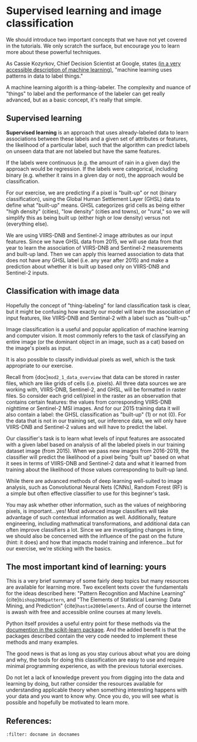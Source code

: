 # Supervised learning and image classification

We should introduce two important concepts that we have not yet covered in the tutorials. We only scratch the surface, but encourage you to learn more about these powerful techniques.

<div class="alert alert-info">
As Cassie Kozyrkov, Chief Decision Scientist at Google, states <a href="https://kozyrkov.medium.com/machine-learning-is-the-emperor-wearing-clothes-928fe406fe09">(in a very accessible description of machine learning)</a>, "machine learning uses patterns in data to label things."</div>

A machine learning algorith is a thing-labeler. The complexity and nuance of "things" to label and the performance of the labeler can get really advanced, but as a basic concept, it's really that simple.

## Supervised learning

<div class="alert alert-info">
    <b>Supervised learning</b> is an approach that uses already-labeled data to learn associations between these labels and a given set of attributes or features, the likelihood of a particular label, such that the algorithm can predict labels on unseen data that are not labeled but have the same features.</div>

If the labels were continuous (e.g. the amount of rain in a given day) the approach would be regression. If the labels were categorical, including binary (e.g. whether it rains in a given day or not), the approach would be classification.

For our exercise, we are predicting if a pixel is "built-up" or not (binary classification), using the Global Human Settlement Layer (GHSL) data to define what "built-up" means. GHSL categorizes grid cells as being either "high density" (cities), "low density" (cities and towns), or "rural," so we will simplify this as being built up (either high or low density) versus not (everything else). 

We are using VIIRS-DNB and Sentinel-2 image attributes as our input features. Since we have GHSL data from 2015, we will use data from that year to learn the association of VIIRS-DNB and Sentinel-2 measurements and built-up land. Then we can apply this learned association to data that does not have any GHSL label (i.e. any year after 2015) and make a prediction about whether it is built up based only on VIIRS-DNB and Sentinel-2 inputs.

## Classification with image data

Hopefully the concept of "thing-labeling" for land classification task is clear, but it might be confusing how exactly our model will learn the association of input features, like VIIRS-DNB and Sentinal-2 with a label such as "built-up."

Image classification is a useful and popular application of machine learning and computer vision. It most commonly refers to the task of classifying an entire image (or the dominant object in an image, such as a cat) based on the image's pixels as input.

It is also possible to classify individual pixels as well, which is the task appropriate to our exercise.

Recall from {doc}`mod2_1_data_overview` that data can be stored in raster files, which are like grids of cells (i.e. pixels). All three data sources we are working with, VIIRS-DNB, Sentinel-2, and GHSL, will be formatted in raster files. So consider each grid cell/pixel in the raster as an observation that contains certain features: the values from corresponding VIIRS-DNB nighttime or Sentinel-2 MSI images. And for our 2015 training data it will also contain a label: the GHSL classification as "built-up" (1) or not (0). For the data that is not in our training set, our inference data, we will only have VIIRS-DNB and Sentinel-2 values and will have to predict the label.

Our classifier's task is to learn what levels of input features are assocated with a given label based on analysis of all the labeled pixels in our training dataset image (from 2015). When we pass new images from 2016-2019, the classifier will predict the likelihood of a pixel being "built up" based on what it sees in terms of VIIRS-DNB and Sentinel-2 data and what it learned from training about the likelihood of those values corresponding to built-up land.

While there are advanced methods of deep learning well-suited to image analysis, such as Convolutional Neural Nets (CNNs), Random Forest (RF) is a simple but often effective classifier to use for this beginner's task.

You may ask whether other information, such as the values of neighboring pixels, is important...yes! Most advanced image classifiers will take advantage of such contextual information as well. Additionally, feature engineering, including mathmatical transformations, and additional data can often improve classifiers a lot. Since we are investigating changes in time, we should also be concerned with the influence of the past on the future (hint: it does) and how that impacts model training and inference...but for our exercise, we're sticking with the basics.

## The most important kind of learning: yours
This is a very brief summary of some fairly deep topics but many resources are available for learning more. Two excellent texts cover the fundamentals for the ideas described here: "Pattern Recognition and Machine Learning" {cite}`bishop2006pattern`, and "The Elements of Statistical Learning: Data Mining, and Prediction" {cite}`hastie2009elements`. And of course the internet is awash with free and accessible online courses at many levels.

<div class="alert alert-success">
Python itself provides a useful entry point for these methods via the <a href="https://scikit-learn.org/stable/user_guide.html">documention in the scikit-learn package</a>. And the added benefit is that the packages described contain the very code needed to implement these methods and many examples.
</div>

The good news is that as long as you stay curious about what you are doing and why, the tools for doing this classification are easy to use and require minimal programming experience, as with the previous tutorial exercises.

Do not let a lack of knowledge prevent you from digging into the data and learning by doing, but rather consider the resources available for understanding applicable theory when something interesting happens with your data and you want to know why. Once you do, you will see what is possible and hopefully be motivated to learn more.

## References:
```{bibliography} ../references.bib
:filter: docname in docnames
```